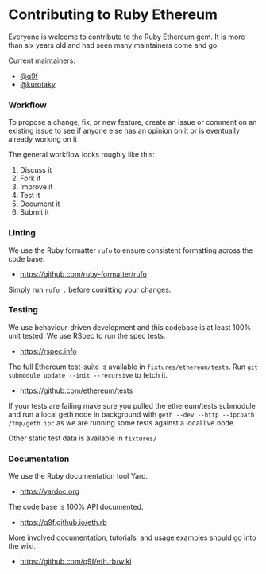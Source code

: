 # Contributing to Ruby Ethereum

Everyone is welcome to contribute to the Ruby Ethereum gem. It is
more than six years old and had seen many maintainers come and go.

Current maintainers:
* [@q9f](https://github.com/q9f)
* [@kurotaky](https://github.com/kurotaky)

### Workflow

To propose a change, fix, or new feature, create an issue or comment
on an existing issue to see if anyone else has an opinion on it or is
eventually already working on it

The general workflow looks roughly like this:

1. Discuss it
2. Fork it
3. Improve it
4. Test it
5. Document it
6. Submit it

### Linting

We use the Ruby formatter `rufo` to ensure consistent formatting across
the code base.
* <https://github.com/ruby-formatter/rufo>

Simply run `rufo .` before comitting your changes.

### Testing

We use behaviour-driven development and this codebase is at least 100%
unit tested. We use RSpec to run the spec tests.
* <https://rspec.info>

The full Ethereum test-suite is available in `fixtures/ethereum/tests`.
Run `git submodule update --init --recursive` to fetch it.
* <https://github.com/ethereum/tests>

If your tests are failing make sure you pulled the ethereum/tests 
submodule and run a local geth node in background with
`geth --dev --http --ipcpath /tmp/geth.ipc` as we are running some tests
against a local live node.

Other static test data is available in `fixtures/`

### Documentation

We use the Ruby documentation tool Yard.
* <https://yardoc.org>

The code base is 100% API documented.
* <https://q9f.github.io/eth.rb>

More involved documentation, tutorials, and usage examples should go
into the wiki.
* <https://github.com/q9f/eth.rb/wiki>

